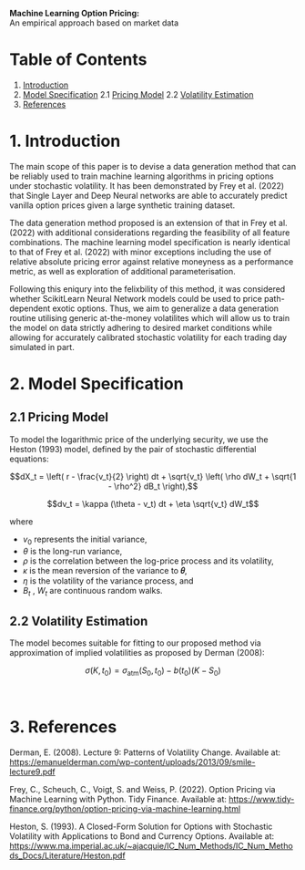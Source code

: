 **Machine Learning Option Pricing:**  
An empirical approach based on market data


# Table of Contents
1. [Introduction](#introduction)
2. [Model Specification](#model-specification)
   2.1 [Pricing Model](#pricing-model)
   2.2 [Volatility Estimation](#volatility-estimation)
3. [References](#references)



# 1. Introduction

The main scope of this paper is to devise a data generation method that can be reliably used to train machine learning algorithms in pricing options under stochastic volatility. It has been demonstrated by Frey et al. (2022) that Single Layer and Deep Neural networks are able to accurately predict vanilla option prices given a large synthetic training dataset. 

The data generation method proposed is an extension of that in Frey et al. (2022) with additional considerations regarding the feasibility of all feature combinations. The machine learning model specification is nearly identical to that of Frey et al. (2022) with minor exceptions including the use of relative absolute pricing error against relative moneyness as a performance metric, as well as exploration of additional parameterisation.

Following this eniqury into the felixbility of this method, it was considered whether ScikitLearn Neural Network models could be used to price path-dependent exotic options. Thus, we aim to generalize a data generation routine utilising generic at-the-money volatilites which will allow us to train the model on data strictly adhering to desired market conditions while allowing for accurately calibrated stochastic volatility for each trading day simulated in part.


# 2. Model Specification
## 2.1 Pricing Model

To model the logarithmic price of the underlying security, we use the Heston (1993) model, defined by the pair of stochastic differential equations:

```math
dX_t = \left( r - \frac{v_t}{2} \right) dt + \sqrt{v_t} \left( \rho dW_t + \sqrt{1 - \rho^2} dB_t \right),
```

```math
dv_t = \kappa (\theta - v_t) dt + \eta \sqrt{v_t} dW_t
```
where
- $v_0$ represents the initial variance,
- $\theta$ is the long-run variance,
- $\rho$ is the correlation between the log-price process and its volatility,
- $\kappa$ is the mean reversion of the variance to **𝜃**,
- $\eta$ is the volatility of the variance process, and 
- $B_t$ , $W_t$ are continuous random walks. 

## 2.2 Volatility Estimation
The model becomes suitable for fitting to our proposed method via approximation of implied volatilities as proposed by Derman (2008):
```math
\sigma(K, t_0) = \sigma_{\text{atm}}(S_0, t_0) - b(t_0)(K - S_0)
```

<br>

# 3. References
Derman, E. (2008). Lecture 9: Patterns of Volatility Change. Available at: https://emanuelderman.com/wp-content/uploads/2013/09/smile-lecture9.pdf 

Frey, C., Scheuch, C., Voigt, S. and Weiss, P. (2022). Option Pricing via Machine Learning with Python. Tidy Finance. 
Available at: https://www.tidy-finance.org/python/option-pricing-via-machine-learning.html

Heston, S. (1993). A Closed-Form Solution for Options with Stochastic Volatility with Applications to Bond and Currency Options.
Available at: https://www.ma.imperial.ac.uk/~ajacquie/IC_Num_Methods/IC_Num_Methods_Docs/Literature/Heston.pdf
